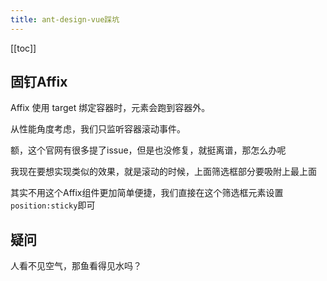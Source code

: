 ```yaml
---
title: ant-design-vue踩坑
---
```


[[toc]]

## 固钉Affix

Affix 使用 target 绑定容器时，元素会跑到容器外。

从性能角度考虑，我们只监听容器滚动事件。

额，这个官网有很多提了issue，但是也没修复，就挺离谱，那怎么办呢

我现在要想实现类似的效果，就是滚动的时候，上面筛选框部分要吸附上最上面

其实不用这个Affix组件更加简单便捷，我们直接在这个筛选框元素设置`position:sticky`即可

## 疑问

人看不见空气，那鱼看得见水吗？